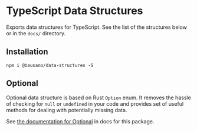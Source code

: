 # TypeScript Data Structures

Exports data structures for TypeScript. See the list of the structures below or
in the `docs/` directory.

## Installation

`npm i @bausano/data-structures -S`

## Optional
Optional data structure is based on Rust `Option` enum. It removes the hassle of
checking for `null` or `undefined` in your code and provides set of useful methods
for dealing with potentially missing data.

See [the documentation for Optional](docs/OPTIONAL.md) in docs for this package.
